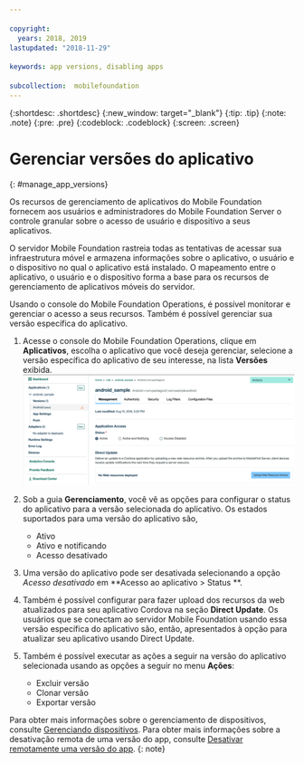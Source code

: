 ```yaml
---

copyright:
  years: 2018, 2019
lastupdated: "2018-11-29"

keywords: app versions, disabling apps

subcollection:  mobilefoundation
---
```


{:shortdesc: .shortdesc}
{:new_window: target="_blank"}
{:tip: .tip}
{:note: .note}
{:pre: .pre}
{:codeblock: .codeblock}
{:screen: .screen}

# Gerenciar versões do aplicativo
{: #manage_app_versions}

Os recursos de gerenciamento de aplicativos do Mobile Foundation fornecem aos usuários e administradores do Mobile Foundation Server o controle granular sobre o acesso de usuário e dispositivo a seus aplicativos.

O servidor Mobile Foundation rastreia todas as tentativas de acessar sua infraestrutura móvel e armazena informações sobre o aplicativo, o usuário e o dispositivo no qual o aplicativo está instalado. O mapeamento entre o aplicativo, o usuário e o dispositivo forma a base para os recursos de gerenciamento de aplicativos móveis do servidor.

Usando o console do Mobile Foundation Operations, é possível monitorar e gerenciar o acesso a seus recursos. Também é possível gerenciar sua versão específica do aplicativo.

1.  Acesse o console do Mobile Foundation Operations, clique em **Aplicativos**, escolha o aplicativo que você deseja gerenciar, selecione a versão específica do aplicativo de seu interesse, na lista **Versões** exibida.
    ![Gerenciar versão do aplicativo](images/app_version_management.png)

2. Sob a guia **Gerenciamento**, você vê as opções para configurar o status do aplicativo para a versão selecionada do aplicativo. Os estados suportados para uma versão do aplicativo são,
   * Ativo
   * Ativo e notificando
   * Acesso desativado
3. Uma versão do aplicativo pode ser desativada selecionando a opção *Acesso desativado* em **Acesso ao aplicativo > Status **.
4. Também é possível configurar para fazer upload dos recursos da web atualizados para seu aplicativo Cordova na seção **Direct Update**. Os usuários que se conectam ao servidor Mobile Foundation usando essa versão específica do aplicativo são, então, apresentados à opção para atualizar seu aplicativo usando Direct Update.
5. Também é possível executar as ações a seguir na versão do aplicativo selecionada usando as opções a seguir no menu **Ações**:
   *  Excluir versão
   *  Clonar versão
   *  Exportar versão


Para obter mais informações sobre o gerenciamento de dispositivos, consulte [Gerenciando dispositivos](/docs/services/mobilefoundation?topic=mobilefoundation-manage_devices#manage_devices).
Para obter mais informações sobre a desativação remota de uma versão do app, consulte [Desativar remotamente uma versão do app](/docs/services/mobilefoundation?topic=mobilefoundation-remotely_disable_an_app_version#remotely_disable_an_app_version).
{: note}
